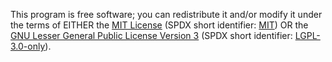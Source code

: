 This program is free software; you can redistribute it and/or modify it under the terms of EITHER the [MIT License](LICENSE-MIT.md) (SPDX short identifier: [MIT](https://spdx.org/licenses/MIT.html)) OR the [GNU Lesser General Public License Version 3](LICENSE-LGPL-3.0-only.md) (SPDX short identifier: [LGPL-3.0-only](https://spdx.org/licenses/GPL-3.0-only.html)).